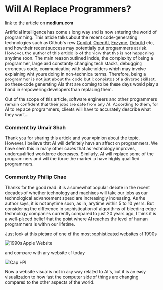 # Will AI Replace Programmers?

[link](https://medium.com/geekculture/will-ai-replace-programmers-fb6fcfd70b37) to the article on **medium.com**

Artificial Intelligence has come a long way and is now entering the world of programming. This article talks about the recent code-generating technologies such as Github's new [Copilot](https://copilot.github.com/), [OpenAI](https://openai.com/), [Enzyme](https://enzyme.so/), [Debuild](https://debuild.co/) etc, and how their recent success may potentially put programmers at risk. However, the author of this article is of the view that this is not happening anytime soon. The main reason outlined inclde, the complexity of being a programmer, large and constantly changing tech stacks, debugging erroneous code, communicating with stakeholders which may involve explaining wht youre doing in non-technical terms. Therefore, being a programmer is not just about the code but it consistes of a diverse skillset, so these code generating AIs that are coming to be these days would play a hand in empowering developers than replacing them.

Out of the scope of this article, software engineers and other programmers remain confident that their jobs are safe from any AI. According to them, for AI to replace programmers, clients will have to accurately describe what they want...

### Comment by Umair Shah
Thank you for sharing this article and your opinion about the topic. However, I believe that AI will definitely have an affect on programmers. We have seen this in many other cases that as technology improves, underqualified workforce decreases. Similarly, AI will replace some of the programmers and will the force the market to have highly qualified programmers.

### Comment by Phillip Chae

Thanks for the good read: it is a somewhat popular debate in the recent decades of whether technology and machines will take our jobs as our technological advancement speed are increasingly increasing. As the author says, it is not anytime soon, as in, anytime within 5 to 10 years. But considering the difference in sophistication of algorithms of bleeding edge technology companies currently compared to just 20 years ago, I think it is a well-placed belief that the point where AI reaches the level of human programmers is within our lifetime. 

Just look at this picture of one of the most sophisticated websites of 1990s

![1990s Apple Website](https://assets.justinmind.com/wp-content/uploads/2018/05/top-10-worst-90s-website-designs-apple-8.png)

and compare with any website of today

![Cap HPI](https://cdn2.hubspot.net/hubfs/145335/blogphotos_Amanda/Cap%20HPI.png)

Now a website visual is not in any way related to AI's, but it is an easy visualization to how fast the computer side of things are changing compared to the other aspects of the world.